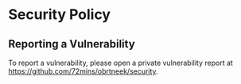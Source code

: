 # Security Policy

## Reporting a Vulnerability

To report a vulnerability, please open a private vulnerability report at https://github.com/72mins/obrtneek/security.
